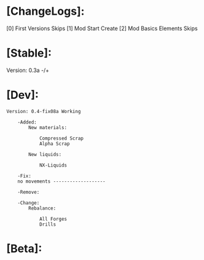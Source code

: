 # [ChangeLogs]:
[0] First Versions Skips
[1] Mod Start Create 
[2] Mod Basics Elements Skips

# [Stable]:
Version: 0.3a -/+

# [Dev]:
	Version: 0.4-fix08a Working
	
		-Added:	
			New materials:
		
				Compressed Scrap
				Alpha Scrap
		
			New liquids:
		
				NX-Liquids

		-Fix:
		no movements -------------------
		
		-Remove:

		-Change:
			Rebalance:
			
				All Forges
				Drills



# [Beta]:

